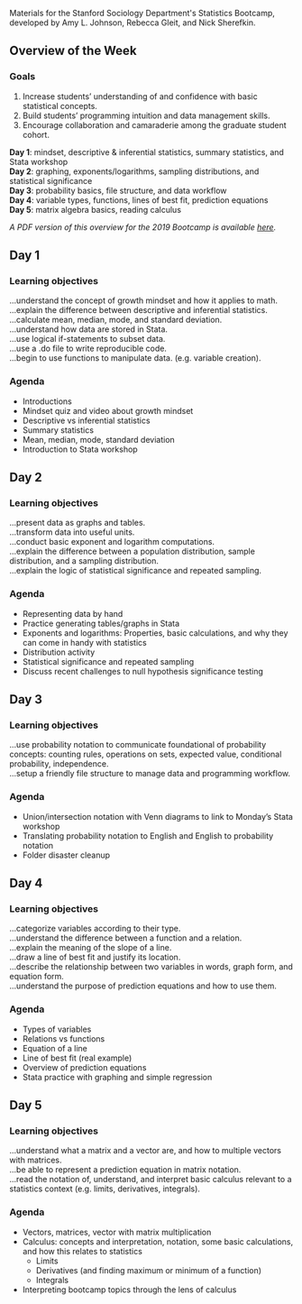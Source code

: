 Materials for the Stanford Sociology Department's Statistics Bootcamp, developed by Amy L. Johnson, Rebecca Gleit, and Nick Sherefkin.

## Overview of the Week
### Goals
1. Increase students’ understanding of and confidence with basic statistical concepts.
2. Build students’ programming intuition and data management skills.
3. Encourage collaboration and camaraderie among the graduate student cohort.

**Day 1**: mindset, descriptive & inferential statistics, summary statistics, and Stata workshop  
**Day 2**: graphing, exponents/logarithms, sampling distributions, and statistical significance   
**Day 3**: probability basics, file structure, and data workflow   
**Day 4**: variable types, functions, lines of best fit, prediction equations  
**Day 5**: matrix algebra basics, reading calculus    

*A PDF version of this overview for the 2019 Bootcamp is available [here](StatsBootcamp2019_Overview.pdf).*

## Day 1
### Learning objectives
...understand the concept of growth mindset and how it applies to math.  
...explain the difference between descriptive and inferential statistics.  
...calculate mean, median, mode, and standard deviation.  
...understand how data are stored in Stata.  
...use logical if-statements to subset data.  
...use a .do file to write reproducible code.  
...begin to use functions to manipulate data. (e.g. variable creation). 

### Agenda
- Introductions
- Mindset quiz and video about growth mindset
- Descriptive vs inferential statistics
- Summary statistics
- Mean, median, mode, standard deviation
- Introduction to Stata workshop

## Day 2
### Learning objectives
...present data as graphs and tables.  
...transform data into useful units.  
...conduct basic exponent and logarithm computations.  
...explain the difference between a population distribution, sample distribution, and a sampling distribution.  
...explain the logic of statistical significance and repeated sampling.  

### Agenda
- Representing data by hand
- Practice generating tables/graphs in Stata
- Exponents and logarithms: Properties, basic calculations, and why they can come in handy with statistics
- Distribution activity
- Statistical significance and repeated sampling
- Discuss recent challenges to null hypothesis significance testing

## Day 3
### Learning objectives
...use probability notation to communicate foundational of probability concepts: counting rules, operations on sets, expected value, conditional probability, independence.  
...setup a friendly file structure to manage data and programming workflow.  

### Agenda
- Union/intersection notation with Venn diagrams to link to Monday’s Stata workshop
- Translating probability notation to English and English to probability notation
- Folder disaster cleanup

## Day 4
### Learning objectives
...categorize variables according to their type.   
...understand the difference between a function and a relation.   
...explain the meaning of the slope of a line.  
...draw a line of best fit and justify its location.  
...describe the relationship between two variables in words, graph form, and equation form.   
...understand the purpose of prediction equations and how to use them.   

### Agenda
- Types of variables
- Relations vs functions
- Equation of a line
- Line of best fit (real example)
- Overview of prediction equations
- Stata practice with graphing and simple regression

## Day 5
### Learning objectives
...understand what a matrix and a vector are, and how to multiple vectors with matrices.   
...be able to represent a prediction equation in matrix notation.   
...read the notation of, understand, and interpret basic calculus relevant to a statistics context (e.g. limits, derivatives, integrals).   

### Agenda
- Vectors, matrices, vector with matrix multiplication
- Calculus: concepts and interpretation, notation, some basic calculations, and how this relates to statistics
    - Limits
    - Derivatives (and finding maximum or minimum of a function)
    - Integrals
- Interpreting bootcamp topics through the lens of calculus
